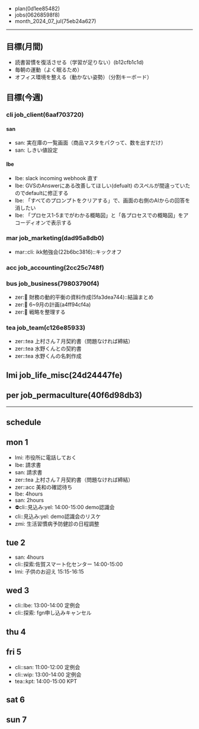
- plan(0d1ee85482)
- jobs(06268598f8)
- month_2024_07_jul(75eb24a627)
---


## 目標(月間)
- 読書習慣を復活させる（学習が足りない）(b12cfb1c1d)
- 毎朝の運動（よく眠るため）
- オフィス環境を整える（動かない姿勢）（分割キーボード）

## 目標(今週)
### cli job_client(6aaf703720)
#### san
- san: 実在庫の一覧画面（商品マスタをパクって、数を出すだけ）
- san: しきい値設定
#### lbe
- lbe: slack incoming webhook 直す
- lbe: GVSのAnswerにある改善してほしい(defualt) のスペルが間違っていたのでdefaultに修正する
- lbe: 「すべてのプロンプトをクリアする」で、画面の右側のAIからの回答を消したい
- lbe: 「プロセス1-5までがわかる概略図」と「各プロセスでの概略図」をアコーディオンで表示する
### mar job_marketing(dad95a8db0)
- mar::cli: ikk勉強会(22b6bc3816)::キックオフ
### acc job_accounting(2cc25c748f)
### bus job_business(79803790f4)
- zer::bus: 財務の動的平衡の資料作成(5fa3dea744)::結論まとめ
- zer::bus: 6~9月の計画(a4ff94cf4a)
- zer::bus: 戦略を整理する
### tea job_team(c126e85933)
- zer::tea 上村さん７月契約書（問題なければ締結）
- zer::tea 水野くんとの契約書
- zer::tea 水野くんの名刺作成
## lmi job_life_misc(24d24447fe)
## per job_permaculture(40f6d98db3)


---
## schedule
## mon 1
- lmi: 市役所に電話しておく
- lbe: 請求書
- san: 請求書
- zer::tea 上村さん７月契約書（問題なければ締結）
- zer::acc 美和の確認待ち
- lbe: 4hours
- san: 2hours
- ⛔️cli::見込み:yel: 14:00-15:00 demo認識会
- cli::見込み:yel: demo認識会のリスケ
- zmi: 生活習慣病予防健診の日程調整

## tue 2
- san: 4hours
- cli::探索:佐賀スマート化センター 14:00-15:00
- lmi: 子供のお迎え 15:15-16:15

## wed 3
- cli::lbe: 13:00-14:00 定例会
- cli::探索: fgn申し込みキャンセル

## thu 4


## fri 5
- cli::san: 11:00-12:00 定例会
- cli::wip: 13:00-14:00 定例会
- tea::kpt: 14:00-15:00 KPT

## sat 6
## sun 7
